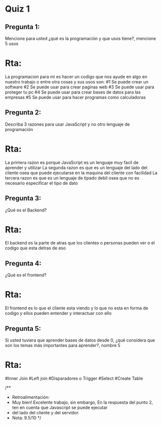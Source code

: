 # Quiz 1

## Pregunta 1:
Mencione para usted ¿qué es la programación y que usos tiene?, mencione 5 usos
# Rta:
La programacion para mi es hacer un codigo que nos ayude en algo en nuestro trabajo o entre otra cosas y sus usos son:
#1 Se puede crear un software
#2 Se puede usar para crear paginas web
#3 Se puede usar para proteger tu pc
#4 Se puede usar para crear bases de datos para las empresas
#5 Se puede usar para hacer programas como calculadoras

## Pregunta 2:
Describa 3 razones para usar JavaScript y no otro lenguaje de programación
# Rta:
La primera razon es porque JavaScript es un lenguaje muy facil de aprender y utilizar
La segunda razon es que es un lenguaje del lado del cliente osea que puede ejecutarse en la maquina del cliente con facilidad
La tercera razon es que es un lenguaje de tipado debil osea que no es necesario especificar el tipo de dato

## Pregunta 3:
¿Qué es el Backend?
# Rta:
El backend es la parte de atras que los clientes o personas pueden ver o el codigo que esta detras de eso

## Pregunta 4:
¿Qué es el frontend?
# Rta:
El frontend es lo que el cliente esta viendo y lo que no esta en forma de codigo y ellos pueden entender y interactuar con ello

## Pregunta 5:
Si usted tuviera que aprender bases de datos desde 0, ¿qué considera que son los temas más importantes para aprender?, nombre 5
# Rta:
#Inner Join
#Left join
#Disparadores o Trigger
#Select
#Create Table


/**
 * Retroalimentación:
 * Muy bien! Excelente trabajo, sin embargo, En la respuesta del punto 2, ten en cuenta que Javascript se puede ejecutar
 * del lado del cliente y del servidor.
 * Nota: 9.5/10
 */